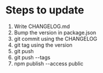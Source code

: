 # Steps to update

1. Write CHANGELOG.md
2. Bump the version in package.json
3. git commit  using the CHANGELOG
4. git tag using the version
5. git push
6. git push --tags
7. npm publish --access public